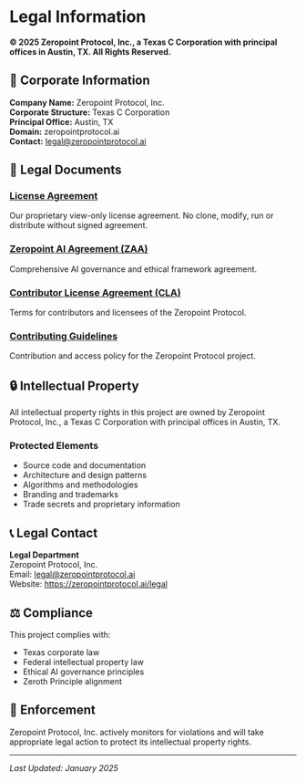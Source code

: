 # Legal Information

**© 2025 Zeropoint Protocol, Inc., a Texas C Corporation with principal offices in Austin, TX. All Rights Reserved.**

## 🏢 Corporate Information

**Company Name:** Zeropoint Protocol, Inc.  
**Corporate Structure:** Texas C Corporation  
**Principal Office:** Austin, TX  
**Domain:** zeropointprotocol.ai  
**Contact:** legal@zeropointprotocol.ai

## 📄 Legal Documents

### [License Agreement](https://github.com/FlynnVIN10/Zeropoint-Protocol/blob/main/LICENSE.md)
Our proprietary view-only license agreement. No clone, modify, run or distribute without signed agreement.

### [Zeropoint AI Agreement (ZAA)](https://github.com/FlynnVIN10/Zeropoint-Protocol/blob/main/ZAA.md)
Comprehensive AI governance and ethical framework agreement.

### [Contributor License Agreement (CLA)](https://github.com/FlynnVIN10/Zeropoint-Protocol/blob/main/CLA.md)
Terms for contributors and licensees of the Zeropoint Protocol.

### [Contributing Guidelines](https://github.com/FlynnVIN10/Zeropoint-Protocol/blob/main/CONTRIBUTING.md)
Contribution and access policy for the Zeropoint Protocol project.

## 🔒 Intellectual Property

All intellectual property rights in this project are owned by Zeropoint Protocol, Inc., a Texas C Corporation with principal offices in Austin, TX.

### Protected Elements
- Source code and documentation
- Architecture and design patterns
- Algorithms and methodologies
- Branding and trademarks
- Trade secrets and proprietary information

## 📞 Legal Contact

**Legal Department**  
Zeropoint Protocol, Inc.  
Email: legal@zeropointprotocol.ai  
Website: https://zeropointprotocol.ai/legal

## ⚖️ Compliance

This project complies with:
- Texas corporate law
- Federal intellectual property law
- Ethical AI governance principles
- Zeroth Principle alignment

## 🚨 Enforcement

Zeropoint Protocol, Inc. actively monitors for violations and will take appropriate legal action to protect its intellectual property rights.

---

*Last Updated: January 2025* 
